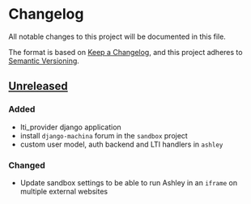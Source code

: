 # Changelog

All notable changes to this project will be documented in this file.

The format is based on [Keep a Changelog](https://keepachangelog.com/en/1.0.0/),
and this project adheres to [Semantic 
Versioning](https://semver.org/spec/v2.0.0.html).

## [Unreleased]

### Added

 - lti_provider django application
 - install `django-machina` forum in the `sandbox` project
 - custom user model, auth backend and LTI handlers in `ashley`

### Changed

 - Update sandbox settings to be able to run Ashley in an `iframe` on multiple
   external websites

[unreleased]: https://github.com/openfun/ashley
